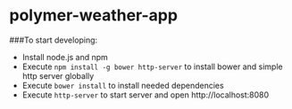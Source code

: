 polymer-weather-app
===================

###To start developing:

* Install node.js and npm
* Execute ```npm install -g bower http-server```  to install bower and simple http server globally
* Execute ```bower install``` to install needed dependencies
* Execute ```http-server``` to start server and open http://localhost:8080
